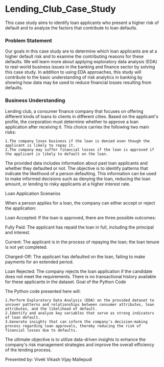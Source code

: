 # Lending_Club_Case_Study
This case study aims to identify loan applicants who present a higher risk of default and to analyze the factors that contribute to loan defaults.

### Problem Statement

Our goals in this case study are to determine which loan applicants are at a higher default risk and to examine the contributing reasons for these defaults. We will learn more about applying exploratory data analysis (EDA) to real-world business issues in the banking and finance sector by solving this case study. In addition to using EDA approaches, this study will contribute to the basic understanding of risk analytics in banking by showing how data may be used to reduce financial losses resulting from defaults.

### Business Understanding

Lending club, a consumer finance company that focuses on offering different kinds of loans to clients in different cities. Based on the applicant's profile, the corporation must determine whether to approve a loan application after receiving it. This choice carries the following two main risks:

    1.The company loses business if the loan is denied even though the applicant is likely to repay it.
    2.The company may suffer financial losses if the loan is approved if the applicant is likely to default on the loan.

The provided data includes information about past loan applicants and whether they defaulted or not. The objective is to identify patterns that indicate the likelihood of a person defaulting. This information can be used to make informed decisions such as denying the loan, reducing the loan amount, or lending to risky applicants at a higher interest rate.

Loan Application Scenarios

When a person applies for a loan, the company can either accept or reject the application:

Loan Accepted: If the loan is approved, there are three possible outcomes:

Fully Paid: The applicant has repaid the loan in full, including the principal and interest.

Current: The applicant is in the process of repaying the loan; the loan tenure is not yet completed.

Charged-Off: The applicant has defaulted on the loan, failing to make payments for an extended period.

Loan Rejected: The company rejects the loan application if the candidate does not meet the requirements. There is no transactional history available for these applicants in the dataset.
Goal of the Python Code

The Python code presented here will:

    1.Perform Exploratory Data Analysis (EDA) on the provided dataset to uncover patterns and relationships between consumer attributes, loan attributes, and the likelihood of default.
    2.Identify and analyze key variables that serve as strong indicators of loan default.
    3.Generate insights that can inform the company's decision-making process regarding loan approvals, thereby reducing the risk of financial losses due to defaults.

The ultimate objective is to utilize data-driven insights to enhance the company's risk management strategies and improve the overall efficiency of the lending process.

Presented by:
Vivek Vikash
Vijay Mallepudi

